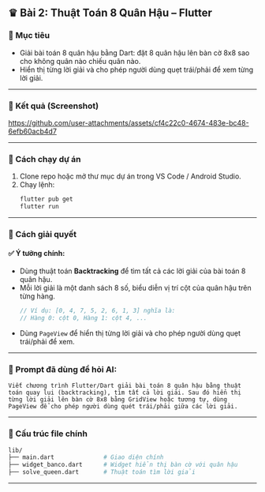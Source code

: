 ## ♛ Bài 2: Thuật Toán 8 Quân Hậu – Flutter

### 🎯 Mục tiêu
- Giải bài toán 8 quân hậu bằng Dart: đặt 8 quân hậu lên bàn cờ 8x8 sao cho không quân nào chiếu quân nào.
- Hiển thị từng lời giải và cho phép người dùng quẹt trái/phải để xem từng lời giải.

---


### 📸 Kết quả (Screenshot)

https://github.com/user-attachments/assets/cf4c22c0-4674-483e-bc48-6efb60acb4d7

---

### 🚀 Cách chạy dự án

1. Clone repo hoặc mở thư mục dự án trong VS Code / Android Studio.
2. Chạy lệnh:
   ```bash
   flutter pub get
   flutter run
   ```

---

### 🧠 Cách giải quyết

#### ✅ Ý tưởng chính:

- Dùng thuật toán **Backtracking** để tìm tất cả các lời giải của bài toán 8 quân hậu.
- Mỗi lời giải là một danh sách 8 số, biểu diễn vị trí cột của quân hậu trên từng hàng.
  ```dart
  // Ví dụ: [0, 4, 7, 5, 2, 6, 1, 3] nghĩa là:
  // Hàng 0: cột 0, Hàng 1: cột 4, ...
  ```
- Dùng `PageView` để hiển thị từng lời giải và cho phép người dùng quẹt trái/phải để xem.

---

### 🤖 Prompt đã dùng để hỏi AI:

```
Viết chương trình Flutter/Dart giải bài toán 8 quân hậu bằng thuật toán quay lui (backtracking), tìm tất cả lời giải. Sau đó hiển thị từng lời giải lên bàn cờ 8x8 bằng GridView hoặc tương tự, dùng PageView để cho phép người dùng quét trái/phải giữa các lời giải.
```

---

### 📁 Cấu trúc file chính

```bash
lib/
├── main.dart              # Giao diện chính
├── widget_banco.dart      # Widget hiển thị bàn cờ với quân hậu
├── solve_queen.dart       # Thuật toán tìm lời giải
```

---


